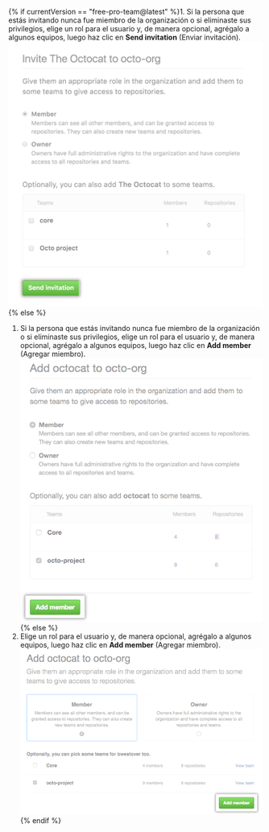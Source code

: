 {% if currentVersion == "free-pro-team@latest" %}1. Si la persona que estás invitando nunca fue miembro de la organización o si eliminaste sus privilegios, elige un rol para el usuario y, de manera opcional, agrégalo a algunos equipos, luego haz clic en **Send invitation** (Enviar invitación).
  ![Opciones de rol y equipo y botón para enviar invitación](/assets/images/help/organizations/add-role-send-invitation.png){% else %}
1. Si la persona que estás invitando nunca fue miembro de la organización o si eliminaste sus privilegios, elige un rol para el usuario y, de manera opcional, agrégalo a algunos equipos, luego haz clic en **Add member** (Agregar miembro). ![Role and team options and add member button](/assets/images/help/organizations/add-role-add-member.png){% else %}
1. Elige un rol para el usuario y, de manera opcional, agrégalo a algunos equipos, luego haz clic en **Add member** (Agregar miembro). ![Role and team options and add member button](/assets/images/help/organizations/add-role-add-member-2.7-lower.png){% endif %}
